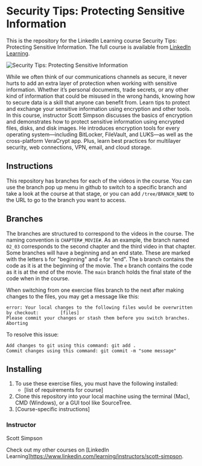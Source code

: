 # Security Tips: Protecting Sensitive Information
This is the repository for the LinkedIn Learning course Security Tips: Protecting Sensitive Information. The full course is available from [LinkedIn Learning][lil-thumbnail-url].

![Security Tips: Protecting Sensitive Information][lil-thumbnail-url] 

While we often think of our communications channels as secure, it never hurts to add an extra layer of protection when working with sensitive information. Whether it’s personal documents, trade secrets, or any other kind of information that could be misused in the wrong hands, knowing how to secure data is a skill that anyone can benefit from. Learn tips to protect and exchange your sensitive information using encryption and other tools. In this course, instructor Scott Simpson discusses the basics of encryption and demonstrates how to protect sensitive information using encrypted files, disks, and disk images. He introduces encryption tools for every operating system—including BitLocker, FileVault, and LUKS—as well as the cross-platform VeraCrypt app. Plus, learn best practices for multilayer security, web connections, VPN, email, and cloud storage.

## Instructions
This repository has branches for each of the videos in the course. You can use the branch pop up menu in github to switch to a specific branch and take a look at the course at that stage, or you can add `/tree/BRANCH_NAME` to the URL to go to the branch you want to access.

## Branches
The branches are structured to correspond to the videos in the course. The naming convention is `CHAPTER#_MOVIE#`. As an example, the branch named `02_03` corresponds to the second chapter and the third video in that chapter. 
Some branches will have a beginning and an end state. These are marked with the letters `b` for "beginning" and `e` for "end". The `b` branch contains the code as it is at the beginning of the movie. The `e` branch contains the code as it is at the end of the movie. The `main` branch holds the final state of the code when in the course.

When switching from one exercise files branch to the next after making changes to the files, you may get a message like this:

    error: Your local changes to the following files would be overwritten by checkout:        [files]
    Please commit your changes or stash them before you switch branches.
    Aborting

To resolve this issue:
	
    Add changes to git using this command: git add .
	Commit changes using this command: git commit -m "some message"

## Installing
1. To use these exercise files, you must have the following installed:
	- [list of requirements for course]
2. Clone this repository into your local machine using the terminal (Mac), CMD (Windows), or a GUI tool like SourceTree.
3. [Course-specific instructions]


### Instructor

Scott Simpson 

                            

Check out my other courses on [LinkedIn Learning]https://www.linkedin.com/learning/instructors/scott-simpson.

[lil-thumbnail-url]: https://www.linkedin.com/learning/security-tips-protecting-sensitive-information
[lil-thumbnail-url]: https://cdn.lynda.com/course/2883014/2883014-1621363636089-16x9.jpg
